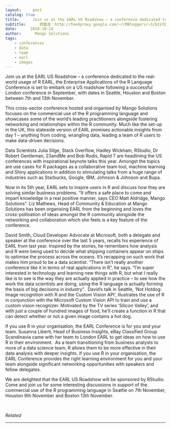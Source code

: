 ```yaml
---
layout:     post
catalog: true
title:      Join us at the EARL US Roadshow – a conference dedicated to the real-world usage of R
subtitle:      转载自：http://feedproxy.google.com/~r/RBloggers/~3/b2sYQiam1-I/
date:      2018-10-24
author:      Mango Solutions
tags:
    - conferences
    - data
    - team
    - earl
    - images
---
```






Join us at the EARL US Roadshow – a conference dedicated to the real-world usage of R
EARL, the Enterprise Applications of the R Language Conference is set to embark on a US roadshow following a successful London conference in September, with dates in Seattle, Houston and Boston between 7th and 13th November.

This cross-sector conference hosted and organised by Mango Solutions focuses on the commercial use of the R programming language and showcases some of the world’s leading practitioners alongside fostering networking and relationships within the R community. Much like the set-up in the UK, this stateside version of EARL promises actionable insights from day 1 – anything from coding, wrangling data, leading a team of R users to make data-driven decisions.

Data Scientists Julia Silge, Stack Overflow, Hadley Wickham, RStudio, Dr Robert Gentleman, 23andMe and Bob Rudis, Rapid 7 are headlining the US conferences with inspirational keynote talks this year. Amongst the topics are use cases for R packages as a collaborative team tool, machine learning and Shiny applications in addition to stimulating talks from a huge range of industries such as Starbucks, Google, IBM, Johnson & Johnson and Bupa.

Now in its 5th year, EARL sets to inspire users in R and discuss how they are solving similar business problems. “It offers a safe place to come and impart knowledge in a real positive manner, says CEO Matt Aldridge, Mango Solutions”. Liz Mathews, Head of Community & Education at Mango Solutions has been organising EARL from the beginning and loves the cross-pollination of ideas amongst the R community alongside the networking and collaboration which she feels is a key feature of the conference.

David Smith, Cloud Developer Advocate at Microsoft, both a delegate and speaker at the conference over the last 5 years, recalls his experience of EARL from last year. Inspired by the stories, he remembers how analysis and R were being used to decide what shipping containers appear on ships to optimise the process across the oceans. It’s recapping on such work that makes him proud to be a data scientist. “There isn’t really another conference like it in terms of real applications in R”, he says. “I’m super interested in technology and learning new things with R, but what I really like is to see is the way they are actually applied in practice – to see how the work the data scientists are doing, using the R language is actually forming the basis of big decisions in industry”.  David’s talk in Seattle, ‘Not Hotdog: Image recognition with R and the Custom Vision API’, illustrates the use of R in conjunction with the Microsoft Custom Vision API to train and use a custom vision recognizer. Motivated by the TV series ‘Silicon Valley’, and with just a couple of hundred images of food, he’ll create a function in R that can detect whether or not a given image contains a hot dog.

If you use R in your organisation, the EARL Conference is for you and your team. Susanna Liberti, Head of Business Insights, eBay Classified Group Scandinavia came with her team to London EARL to get ideas on how to use R in their environment.  As a team transitioning from business analysts to more of a data science team, R allows them to be more effective in their data analysis with deeper insights. If you use R in your organisation, the EARL Conference provides the right learning environment for you and your team alongside significant networking opportunities with speakers and fellow delegates.

We are delighted that the EARL US Roadshow will be sponsored by RStudio. Come and join us for some interesting discussions in support of the commercial use of the R programming language in Seattle on 7th November, Houston 9th November and Boston 13th November.

 


*Related*








---
